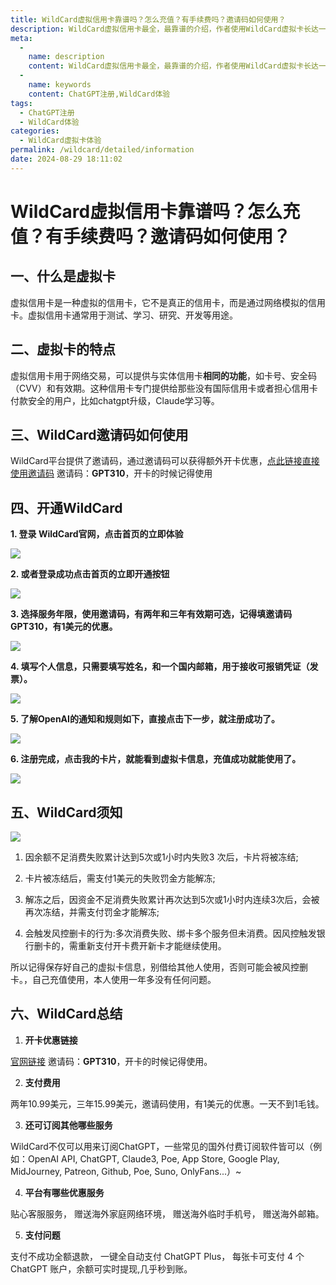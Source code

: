 ```yaml
---
title: WildCard虚拟信用卡靠谱吗？怎么充值？有手续费吗？邀请码如何使用？
description: WildCard虚拟信用卡最全，最靠谱的介绍，作者使用WildCard虚拟卡长达一年之久，你不知道的的问题我都遇到过..
meta: 
  - 
    name: description
    content: WildCard虚拟信用卡最全，最靠谱的介绍，作者使用WildCard虚拟卡长达一年之久，你不知道的的问题我都遇到过..
  - 
    name: keywords
    content: ChatGPT注册,WildCard体验
tags: 
  - ChatGPT注册
  - WildCard体验
categories: 
  - WildCard虚拟卡体验
permalink: /wildcard/detailed/information
date: 2024-08-29 18:11:02
---
```

# WildCard虚拟信用卡靠谱吗？怎么充值？有手续费吗？邀请码如何使用？

## 一、什么是虚拟卡
虚拟信用卡是一种虚拟的信用卡，它不是真正的信用卡，而是通过网络模拟的信用卡。虚拟信用卡通常用于测试、学习、研究、开发等用途。

## 二、虚拟卡的特点
虚拟信用卡用于网络交易，可以提供与实体信用卡**相同的功能**，如卡号、安全码（CVV）和有效期。这种信用卡专门提供给那些没有国际信用卡或者担心信用卡付款安全的用户，比如chatgpt升级，Claude学习等。

## 三、WildCard邀请码如何使用

WildCard平台提供了邀请码，通过邀请码可以获得额外开卡优惠，[点此链接直接使用邀请码](https://bewildcard.com/i/GPT310) 邀请码：**GPT310**，开卡的时候记得使用

## 四、开通WildCard

**1. 登录 WildCard官网，点击首页的立即体验**

![](https://hlplch.aliyuntm.com/chatgpt/WechatIMG534.jpg)

**2. 或者登录成功点击首页的立即开通按钮**

![](https://hlplch.aliyuntm.com/chatgpt/WechatIMG595.jpg)


**3. 选择服务年限，使用邀请码，有两年和三年有效期可选，记得填邀请码 **GPT310**，有1美元的优惠。**

![](https://hlplch.aliyuntm.com/chatgpt/WechatIMG583.jpg)

**4. 填写个人信息，只需要填写姓名，和一个国内邮箱，用于接收可报销凭证（发票）。**

![](https://hlplch.aliyuntm.com/chatgpt/WechatIMG593.jpg)

**5. 了解OpenAI的通知和规则如下，直接点击下一步，就注册成功了。**

![](https://hlplch.aliyuntm.com/chatgpt/WechatIMG585.jpg)

**6. 注册完成，点击我的卡片，就能看到虚拟卡信息，充值成功就能使用了。**

![](https://hlplch.aliyuntm.com/chatgpt/WX20240410-183138.png)

## 五、WildCard须知

![](https://hlplch.aliyuntm.com/chatgpt/WechatIMG584.jpg)

1. 因余额不足消费失败累计达到5次或1小时内失败3 次后，卡片将被冻结;

2. 卡片被冻结后，需支付1美元的失败罚金方能解冻;

3. 解冻之后，因资金不足消费失败累计再次达到5次或1小时内连续3次后，会被再次冻结，并需支付罚金才能解冻;

4. 会触发风控删卡的行为:多次消费失败、绑卡多个服务但未消费。因风控触发银行删卡的，需重新支付开卡费开新卡才能继续使用。

所以记得保存好自己的虚拟卡信息，别借给其他人使用，否则可能会被风控删卡。，自己充值使用，本人使用一年多没有任何问题。

## 六、WildCard总结

1. **开卡优惠链接**

[官网链接](https://bewildcard.com/i/GPT310) 邀请码：**GPT310**，开卡的时候记得使用。

2. **支付费用**

两年10.99美元，三年15.99美元，邀请码使用，有1美元的优惠。一天不到1毛钱。


3. **还可订阅其他哪些服务**

WildCard不仅可以用来订阅ChatGPT，一些常见的国外付费订阅软件皆可以（例如：OpenAI API, ChatGPT, Claude3, Poe, App Store, Google Play, MidJourney, Patreon, Github, Poe, Suno, OnlyFans...）~

4. **平台有哪些优惠服务** 

贴心客服服务， 赠送海外家庭网络环境， 赠送海外临时手机号， 赠送海外邮箱。


5. **支付问题**

支付不成功全额退款， 一键全自动支付 ChatGPT Plus， 每张卡可支付 4 个 ChatGPT 账户，余额可实时提现,几乎秒到账。


